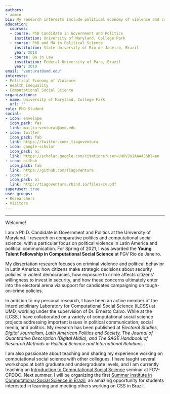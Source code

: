 ```yaml
---
authors:
- admin
bio: My research interests include political economy of violence and crime in Latin America. 
education:
  courses:
  - course: PhD Candidate in Government and Politics
    institution: University of Maryland, College Park
  - course: PhD and MA in Political Science
    institution: State University of Rio de Janeiro, Brazil
    year: 2018
  - course: Ba in Law
    institution: Federal University of Para, Brazil
    year: 2010
email: "venturat@umd.edu"
interests:
- Political Economy of Violence
- Wealth Inequality
- Computational Social Science
organizations:
- name: University of Maryland, College Park
  url: ""
role: PhD Student
social:
- icon: envelope
  icon_pack: fas
  link: mailto:venturat@umd.edu
- icon: twitter
  icon_pack: fab
  link: https://twitter.com/_tiagoventura
- icon: google-scholar
  icon_pack: ai
  link: https://scholar.google.com/citations?user=UH6VJsIAAAAJ&hl=en
- icon: github
  icon_pack: fab
  link: https://github.com/TiagoVentura
- icon: cv
  icon_pack: ai
  link: http://tiagoventura.rbind.io/files/cv.pdf
superuser: true
user_groups:
- Researchers
- Visitors
---
```


<hr>


Welcome! 

I am a Ph.D. Candidate in Government and Politics at the University of Maryland. I research on comparative politics and computational social science, with a particular focus on political violence in Latin America and political communication. For Spring of 2021, I was awarded the **Young Talent Fellowship in Computational Social Science** at FGV Rio de Janeiro. 

My dissertation research focuses on criminal violence and political behavior in Latin America: how citizens make strategic decisions about security policies in violent democracies, how exposure to crime affects citizens' willingness to invest in security, and how these concerns ultimately enter into the electoral arena via support for candidates campaigning on tough-on-crime policies.  

In addition to my personal research, I have been an active member of the Interdisciplinary Laboratory for Computational Social Science (iLCSS) at UMD, working under the supervision of Dr. Ernesto Calvo. While at the iLCSS, I have collaborated on a variety of computational social science projects addressing important issues in political communication, social media, and politics.  My research has been published at _Electoral Studies, Digital Journalism, Latin American Politics and Society, The Journal of Quantitative Description (Digital Midia), and The SAGE Handbook of Research Methods in Political Science and International Relations_ . 

I am also passionate about teaching and sharing my experience working on computational social science with other collegues.  I have taught several workshops at both graduate and undergraduate levels, and I am currently teaching an [Introduction to Computational Social Science](https://fgvintrocss.netlify.app/) seminar at FGV-CPDOC. Next summer, I will be organizing the first [Summer Institute in Computational Social Science in Brazil](https://sicss.io/2021/fgv-dapp-brazil/), an amazing opportunity for students interested in learning and meeting others working on CSS in Brazil. 

<!---  Bem-vindo ao meu site!

Sou aluno de doutorado em Ciência Política na Universidade de Maryland, College Park, Estados Unidos. Minha pesquisa foca em economica política comparada e comportamento político. Minha tese propõe um modelo teórico para compreender efeito de desigualdade econômica e victimização em preferencias por políticas de segurança na América Latina. No Brasil, obtive os títulos de  Mestrado e Doutorado em Ciência Política no IESP-UERJ. Minha agenda de pesquisa focou-se principalmente em formas de medir efetividade de experiências participativas e partidos politicos.  Confira neste link os materiais do workshop [Acessando dados da web em R](https://tiagoventura.github.io/workshop_ufpa/) que ofertei na minha alma-mater, Universidade Federal do Para. -->

